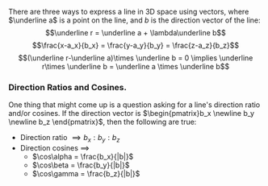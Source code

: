 There are three ways to express a line in 3D space using vectors, where $\underline a$ is a point on the line, and $b$ is the direction vector of the line:
$$\underline r = \underline a + \lambda\underline b$$
$$\frac{x-a_x}{b_x} = \frac{y-a_y}{b_y} = \frac{z-a_z}{b_z}$$
$$(\underline r-\underline a)\times \underline b = 0 \implies \underline r\times \underline b = \underline a \times \underline b$$
### Direction Ratios and Cosines.
One thing that might come up is a question asking for a line's direction ratio and/or cosines. If the direction vector is $\begin{pmatrix}b_x \newline b_y \newline b_z \end{pmatrix}$, then the following are true:
- Direction ratio $\implies b_x : b_y : b_z$
- Direction cosines $\implies$
	- $\cos\alpha = \frac{b_x}{|b|}$
	- $\cos\beta = \frac{b_y}{|b|}$
	- $\cos\gamma = \frac{b_z}{|b|}$

